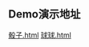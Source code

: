 ## Demo演示地址
[骰子.html](https://coderlius.github.io/H5Sth/CSS3%E5%8A%A8%E7%94%BB%E4%B9%8B3D/%E9%AA%B0%E5%AD%90.html)
[球球.html](https://coderlius.github.io/H5Sth/CSS3%E5%8A%A8%E7%94%BB%E4%B9%8B3D/%E7%90%83%E7%90%83.html) 